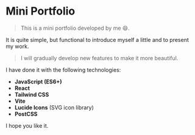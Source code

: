 # Mini Portfolio

>This is a mini portfolio developed by me 😄. 

It is quite simple, but functional to introduce myself a little and to present my work.

>I will gradually develop new features to make it more beautiful.  

I have done it with the following technologies:

- **JavaScript (ES6+)**
- **React**
- **Tailwind CSS**
- **Vite**
- **Lucide Icons** (SVG icon library)
- **PostCSS**

I hope you like it. 
